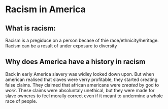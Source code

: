# Racism in America
## What is racism:
Racism is a pregiduce on a person becase of thie race/ethnicity/heritage.
Racism can be a result of under exposure to diversity
## Why does America have a history in racism
Back in early America slavery was widley looked down upon.
But when american realised that slaves were verry profitable, they started creating false claims.
They claimed that african americans were *created* by god to *work*.
These claims were absoluntaly unethical, 
but they were made for slave owneres to feel morally correct even if it meant to undermine a whole race of people.
